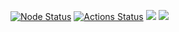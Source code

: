 [![Node Status](https://github.com/Max-ghub/frontend-project-46/actions/workflows/node-check.yml/badge.svg)](https://github.com/Max-ghub/frontend-project-46/actions/workflows/node-check.yml)
[![Actions Status](https://github.com/Max-ghub/frontend-project-46/workflows/hexlet-check/badge.svg)](https://github.com/Max-ghub/frontend-project-46/actions)
<a href="https://codeclimate.com/github/Max-ghub/frontend-project-46/maintainability"><img src="https://api.codeclimate.com/v1/badges/3f27a2577869f507f9f1/maintainability" /></a>
<a href="https://codeclimate.com/github/Max-ghub/frontend-project-46/test_coverage"><img src="https://api.codeclimate.com/v1/badges/3f27a2577869f507f9f1/test_coverage" /></a>